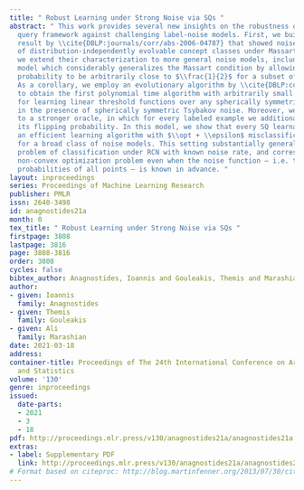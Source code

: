 ```yaml
---
title: " Robust Learning under Strong Noise via SQs "
abstract: " This work provides several new insights on the robustness of Kearns’ statistical
  query framework against challenging label-noise models. First, we build on a recent
  result by \\cite{DBLP:journals/corr/abs-2006-04787} that showed noise tolerance
  of distribution-independently evolvable concept classes under Massart noise. Specifically,
  we extend their characterization to more general noise models, including the Tsybakov
  model which considerably generalizes the Massart condition by allowing the flipping
  probability to be arbitrarily close to $\\frac{1}{2}$ for a subset of the domain.
  As a corollary, we employ an evolutionary algorithm by \\cite{DBLP:conf/colt/KanadeVV10}
  to obtain the first polynomial time algorithm with arbitrarily small excess error
  for learning linear threshold functions over any spherically symmetric distribution
  in the presence of spherically symmetric Tsybakov noise. Moreover, we posit access
  to a stronger oracle, in which for every labeled example we additionally obtain
  its flipping probability. In this model, we show that every SQ learnable class admits
  an efficient learning algorithm with $\\opt + \\epsilon$ misclassification error
  for a broad class of noise models. This setting substantially generalizes the widely-studied
  problem of classification under RCN with known noise rate, and corresponds to a
  non-convex optimization problem even when the noise function – i.e. the flipping
  probabilities of all points – is known in advance. "
layout: inproceedings
series: Proceedings of Machine Learning Research
publisher: PMLR
issn: 2640-3498
id: anagnostides21a
month: 0
tex_title: " Robust Learning under Strong Noise via SQs "
firstpage: 3808
lastpage: 3816
page: 3808-3816
order: 3808
cycles: false
bibtex_author: Anagnostides, Ioannis and Gouleakis, Themis and Marashian, Ali
author:
- given: Ioannis
  family: Anagnostides
- given: Themis
  family: Gouleakis
- given: Ali
  family: Marashian
date: 2021-03-18
address: 
container-title: Proceedings of The 24th International Conference on Artificial Intelligence
  and Statistics
volume: '130'
genre: inproceedings
issued:
  date-parts:
  - 2021
  - 3
  - 18
pdf: http://proceedings.mlr.press/v130/anagnostides21a/anagnostides21a.pdf
extras:
- label: Supplementary PDF
  link: http://proceedings.mlr.press/v130/anagnostides21a/anagnostides21a-supp.pdf
# Format based on citeproc: http://blog.martinfenner.org/2013/07/30/citeproc-yaml-for-bibliographies/
---
```

